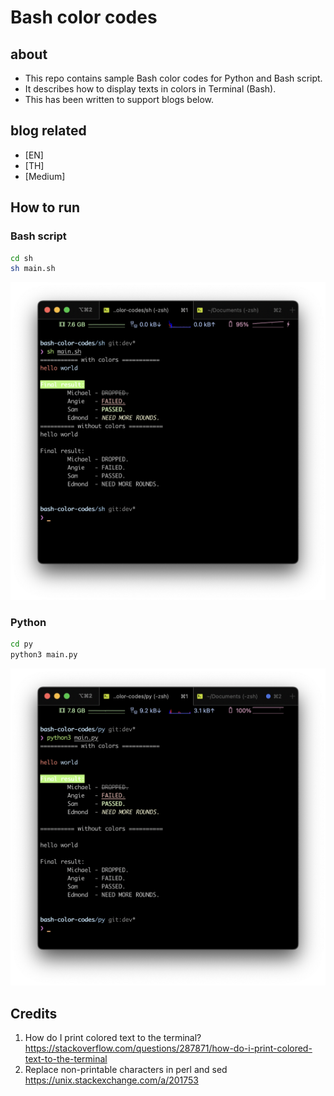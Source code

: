 # Bash color codes

## about

- This repo contains sample Bash color codes for Python and Bash script.
- It describes how to display texts in colors in Terminal (Bash).
- This has been written to support blogs below.

## blog related

- [EN]
- [TH]
- [Medium]

## How to run

### Bash script

```bash
cd sh
sh main.sh
```

![sh](assets/sample_run_bash.png)

### Python

```bash
cd py
python3 main.py
```

![py](assets/sample_run_python.png)

## Credits

1. How do I print colored text to the terminal? <https://stackoverflow.com/questions/287871/how-do-i-print-colored-text-to-the-terminal>
2. Replace non-printable characters in perl and sed <https://unix.stackexchange.com/a/201753>
